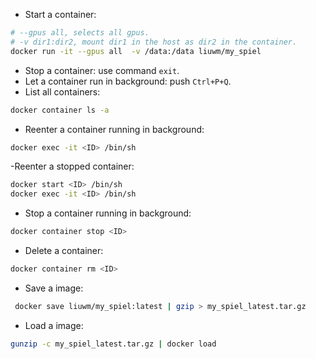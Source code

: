 - Start a container:
```bash
# --gpus all, selects all gpus.
# -v dir1:dir2, mount dir1 in the host as dir2 in the container.
docker run -it --gpus all  -v /data:/data liuwm/my_spiel
```
- Stop a container: use command `exit`.
- Let a container run in background: push `Ctrl+P+Q`.
- List all containers:
```bash
docker container ls -a
```
- Reenter a container running in background: 
```bash
docker exec -it <ID> /bin/sh
```
-Reenter a stopped container:
```bash
docker start <ID> /bin/sh
docker exec -it <ID> /bin/sh
```
- Stop a container running in background: 
```bash
docker container stop <ID>
```
- Delete a container:
```bash
docker container rm <ID>
```
- Save a image:
```bash
 docker save liuwm/my_spiel:latest | gzip > my_spiel_latest.tar.gz
 ```
 - Load a image:
 ```bash
 gunzip -c my_spiel_latest.tar.gz | docker load
 ```
    